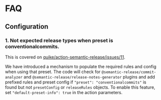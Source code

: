 # FAQ

## Configuration

### 1. Not expected release types when preset is conventionalcommits.

This is covered on
[quike/action-semantic-release/issues/11](https://github.com/quike/action-semantic-release/issues/11).

We have introduced a mechanism to populate the required rules and config when using that preset. The code will check for
`@semantic-release/commit-analyzer` and `@semantic-release/release-notes-generator` plugins and add prefixed rules and
preset config if `"preset": "conventionalcommits"` is found but not `presetConfig` or `releaseRules` objects. To enable
this feature, set `"default-preset-info": true` in the action parameters.
